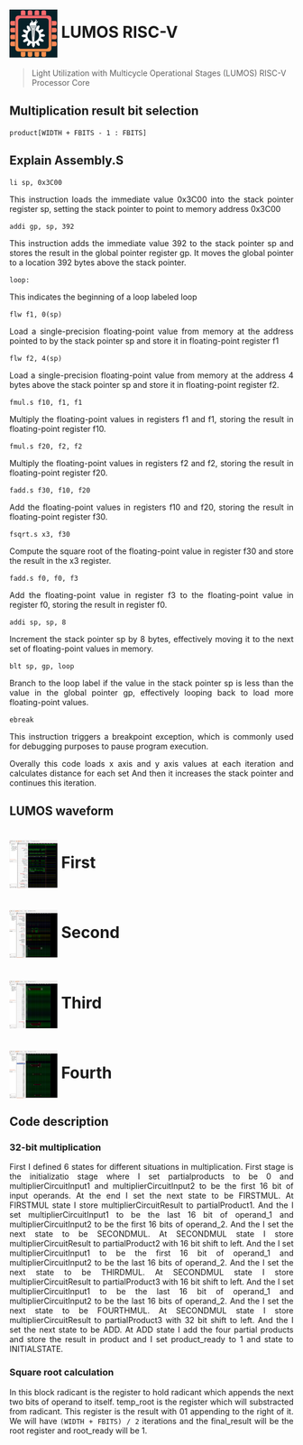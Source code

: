 # <img src="https://github.com/IUST-Computer-Organization/.github/blob/main/images/CompOrg_orange.png" alt="Image" width="85" height="85" style="vertical-align:middle"> LUMOS RISC-V

> Light Utilization with Multicycle Operational Stages (LUMOS) RISC-V Processor Core

<div align="justify">

## Multiplication result bit selection

```
product[WIDTH + FBITS - 1 : FBITS]
```

## Explain Assembly.S

```
li sp, 0x3C00
```

This instruction loads the immediate value 0x3C00 into the stack pointer register sp, setting the stack pointer to point to memory address 0x3C00

```
addi gp, sp, 392
```

This instruction adds the immediate value 392 to the stack pointer sp and stores the result in the global pointer register gp. It moves the global pointer to a location 392 bytes above the stack pointer.

```
loop:
```

This indicates the beginning of a loop labeled loop

```
flw f1, 0(sp)
```

Load a single-precision floating-point value from memory at the address pointed to by the stack pointer sp and store it in floating-point register f1

```
flw f2, 4(sp)
```

Load a single-precision floating-point value from memory at the address 4 bytes above the stack pointer sp and store it in floating-point register f2.

```
fmul.s f10, f1, f1
```

Multiply the floating-point values in registers f1 and f1, storing the result in floating-point register f10.

```
fmul.s f20, f2, f2
```

Multiply the floating-point values in registers f2 and f2, storing the result in floating-point register f20.

```
fadd.s f30, f10, f20
```

Add the floating-point values in registers f10 and f20, storing the result in floating-point register f30.

```
fsqrt.s x3, f30
```

Compute the square root of the floating-point value in register f30 and store the result in the x3 register.

```
fadd.s f0, f0, f3
```

Add the floating-point value in register f3 to the floating-point value in register f0, storing the result in register f0.

```
addi sp, sp, 8
```

Increment the stack pointer sp by 8 bytes, effectively moving it to the next set of floating-point values in memory.

```
blt sp, gp, loop
```

Branch to the loop label if the value in the stack pointer sp is less than the value in the global pointer gp, effectively looping back to load more floating-point values.

```
ebreak
```

This instruction triggers a breakpoint exception, which is commonly used for debugging purposes to pause program execution.

Overally this code loads x axis and y axis values at each iteration and calculates
distance for each set And then it increases the stack pointer and continues this iteration.

## LUMOS waveform

# <img src="https://github.com/seyfi1998/Seyfi_LUMOS_FPU/blob/main/Images/1.png" alt="Image" width="85" height="85" style="vertical-align:middle"> First

# <img src="https://github.com/seyfi1998/Seyfi_LUMOS_FPU/blob/main/Images/2.png" alt="Image" width="85" height="85" style="vertical-align:middle"> Second

# <img src="https://github.com/seyfi1998/Seyfi_LUMOS_FPU/blob/main/Images/3.png" alt="Image" width="85" height="85" style="vertical-align:middle"> Third

# <img src="https://github.com/seyfi1998/Seyfi_LUMOS_FPU/blob/main/Images/4.png" alt="Image" width="85" height="85" style="vertical-align:middle"> Fourth

## Code description

### 32-bit multiplication

First I defined 6 states for different situations in multiplication. First stage is the initializatio stage where I set partialproducts to be 0 and multiplierCircuitInput1 and multiplierCircuitInput2 to be the first 16 bit of input operands. At the end I set the next state to be FIRSTMUL.
At FIRSTMUL state I store multiplierCircuitResult to partialProduct1. And the I set multiplierCircuitInput1 to be the last 16 bit of operand_1 and multiplierCircuitInput2 to be the first 16 bits of operand_2. And the I set the next state to be SECONDMUL.
At SECONDMUL state I store multiplierCircuitResult to partialProduct2 with 16 bit shift to left. And the I set multiplierCircuitInput1 to be the first 16 bit of operand_1 and multiplierCircuitInput2 to be the last 16 bits of operand_2. And the I set the next state to be THIRDMUL.
At SECONDMUL state I store multiplierCircuitResult to partialProduct3 with 16 bit shift to left. And the I set multiplierCircuitInput1 to be the last 16 bit of operand_1 and multiplierCircuitInput2 to be the last 16 bits of operand_2. And the I set the next state to be FOURTHMUL.
At SECONDMUL state I store multiplierCircuitResult to partialProduct3 with 32 bit shift to left. And the I set the next state to be ADD.
At ADD state I add the four partial products and store the result in product and I set product_ready to 1 and state to INITIALSTATE.

### Square root calculation

In this block radicant is the register to hold radicant which appends the next two bits of operand to itself.
temp_root is the register which will substracted from radicant. This register is the result with 01 appending to the right of it.
We will have `(WIDTH + FBITS) / 2` iterations and the final_result will be the root register and root_ready will be 1.
